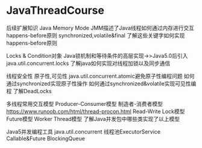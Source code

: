 # JavaThreadCourse
后续扩展知识
Java Memory Mode
JMM描述了Java线程如何通过内存进行交互
happens-before原则
synchronized,volatile&final 了解这些关键字如何实现happens-before原则

Locks & Condition对象 Java锁机制和等待条件的高层实现->>Java5.0后引入java.util.concurrent.locks
了解java如何实现对线程加锁以及同步通信

线程安全性
原子性,可见性
java.util.concurrent.atomic避免原子性编程问题
如何通过synchronized实现原子性操作
如何通过synchronized&volatile实现可见性编程
了解DeadLocks

多线程常用交互模型
Producer-Consumer模型 制造者-消费者模型 https://www.runoob.com/html/thread-procon.html
Read-Write Lock模型
Future模型
Worker Thread模型
了解Java并发包中哪些类实现了以上模型

Java5并发编程工具
java.util.concurrent
线程池ExecutorService
Callable&Future
BlockingQueue
